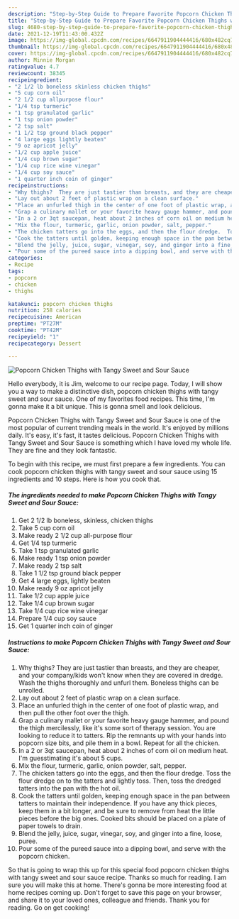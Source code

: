 ```yaml
---
description: "Step-by-Step Guide to Prepare Favorite Popcorn Chicken Thighs with Tangy Sweet and Sour Sauce"
title: "Step-by-Step Guide to Prepare Favorite Popcorn Chicken Thighs with Tangy Sweet and Sour Sauce"
slug: 4680-step-by-step-guide-to-prepare-favorite-popcorn-chicken-thighs-with-tangy-sweet-and-sour-sauce
date: 2021-12-19T11:43:00.432Z
image: https://img-global.cpcdn.com/recipes/6647911904444416/680x482cq70/popcorn-chicken-thighs-with-tangy-sweet-and-sour-sauce-recipe-main-photo.jpg
thumbnail: https://img-global.cpcdn.com/recipes/6647911904444416/680x482cq70/popcorn-chicken-thighs-with-tangy-sweet-and-sour-sauce-recipe-main-photo.jpg
cover: https://img-global.cpcdn.com/recipes/6647911904444416/680x482cq70/popcorn-chicken-thighs-with-tangy-sweet-and-sour-sauce-recipe-main-photo.jpg
author: Minnie Morgan
ratingvalue: 4.7
reviewcount: 38345
recipeingredient:
- "2 1/2 lb boneless skinless chicken thighs"
- "5 cup corn oil"
- "2 1/2 cup allpurpose flour"
- "1/4 tsp turmeric"
- "1 tsp granulated garlic"
- "1 tsp onion powder"
- "2 tsp salt"
- "1 1/2 tsp ground black pepper"
- "4 large eggs lightly beaten"
- "9 oz apricot jelly"
- "1/2 cup apple juice"
- "1/4 cup brown sugar"
- "1/4 cup rice wine vinegar"
- "1/4 cup soy sauce"
- "1 quarter inch coin of ginger"
recipeinstructions:
- "Why thighs?  They are just tastier than breasts, and they are cheaper, and your company/kids won&#39;t know when they are covered in dredge.  Wash the thighs thoroughly and unfurl them.  Boneless thighs can be unrolled."
- "Lay out about 2 feet of plastic wrap on a clean surface."
- "Place an unfurled thigh in the center of one foot of plastic wrap, and then pull the other foot over the thigh."
- "Grap a culinary mallet or your favorite heavy gauge hammer, and pound the thigh mercilessly,  like it&#39;s some sort of therapy session.  You are looking to reduce it to tatters.  Rip the remnants up with your hands into popcorn size bits, and pile them in a bowl.  Repeat for all the chicken."
- "In a 2 or 3qt saucepan, heat about 2 inches of corn oil on medium heat.  I&#39;m guesstimating it&#39;s about 5 cups."
- "Mix the flour, turmeric, garlic, onion powder, salt, pepper."
- "The chicken tatters go into the eggs, and then the flour dredge.  Toss the flour dredge on to the tatters and lightly toss.  Then, toss the dredged tatters into the pan with the hot oil."
- "Cook the tatters until golden, keeping enough space in the pan between tatters to maintain their independence.   If you have any thick pieces, keep them in a bit longer, and be sure to remove from heat the little pieces before the big ones.  Cooked bits should be placed on a plate of paper towels to drain."
- "Blend the jelly, juice, sugar, vinegar, soy, and ginger into a fine, loose, puree."
- "Pour some of the pureed sauce into a dipping bowl, and serve with the popcorn chicken."
categories:
- Recipe
tags:
- popcorn
- chicken
- thighs

katakunci: popcorn chicken thighs 
nutrition: 258 calories
recipecuisine: American
preptime: "PT27M"
cooktime: "PT42M"
recipeyield: "1"
recipecategory: Dessert

---
```



![Popcorn Chicken Thighs with Tangy Sweet and Sour Sauce](https://img-global.cpcdn.com/recipes/6647911904444416/680x482cq70/popcorn-chicken-thighs-with-tangy-sweet-and-sour-sauce-recipe-main-photo.jpg)

Hello everybody, it is Jim, welcome to our recipe page. Today, I will show you a way to make a distinctive dish, popcorn chicken thighs with tangy sweet and sour sauce. One of my favorites food recipes. This time, I'm gonna make it a bit unique. This is gonna smell and look delicious.



Popcorn Chicken Thighs with Tangy Sweet and Sour Sauce is one of the most popular of current trending meals in the world. It's enjoyed by millions daily. It's easy, it's fast, it tastes delicious. Popcorn Chicken Thighs with Tangy Sweet and Sour Sauce is something which I have loved my whole life. They are fine and they look fantastic.


To begin with this recipe, we must first prepare a few ingredients. You can cook popcorn chicken thighs with tangy sweet and sour sauce using 15 ingredients and 10 steps. Here is how you cook that.

<!--inarticleads1-->

##### The ingredients needed to make Popcorn Chicken Thighs with Tangy Sweet and Sour Sauce:

1. Get 2 1/2 lb boneless, skinless, chicken thighs
1. Take 5 cup corn oil
1. Make ready 2 1/2 cup all-purpose flour
1. Get 1/4 tsp turmeric
1. Take 1 tsp granulated garlic
1. Make ready 1 tsp onion powder
1. Make ready 2 tsp salt
1. Take 1 1/2 tsp ground black pepper
1. Get 4 large eggs, lightly beaten
1. Make ready 9 oz apricot jelly
1. Take 1/2 cup apple juice
1. Take 1/4 cup brown sugar
1. Take 1/4 cup rice wine vinegar
1. Prepare 1/4 cup soy sauce
1. Get 1 quarter inch coin of ginger




<!--inarticleads2-->

##### Instructions to make Popcorn Chicken Thighs with Tangy Sweet and Sour Sauce:

1. Why thighs?  They are just tastier than breasts, and they are cheaper, and your company/kids won&#39;t know when they are covered in dredge.  Wash the thighs thoroughly and unfurl them.  Boneless thighs can be unrolled.
1. Lay out about 2 feet of plastic wrap on a clean surface.
1. Place an unfurled thigh in the center of one foot of plastic wrap, and then pull the other foot over the thigh.
1. Grap a culinary mallet or your favorite heavy gauge hammer, and pound the thigh mercilessly,  like it&#39;s some sort of therapy session.  You are looking to reduce it to tatters.  Rip the remnants up with your hands into popcorn size bits, and pile them in a bowl.  Repeat for all the chicken.
1. In a 2 or 3qt saucepan, heat about 2 inches of corn oil on medium heat.  I&#39;m guesstimating it&#39;s about 5 cups.
1. Mix the flour, turmeric, garlic, onion powder, salt, pepper.
1. The chicken tatters go into the eggs, and then the flour dredge.  Toss the flour dredge on to the tatters and lightly toss.  Then, toss the dredged tatters into the pan with the hot oil.
1. Cook the tatters until golden, keeping enough space in the pan between tatters to maintain their independence.   If you have any thick pieces, keep them in a bit longer, and be sure to remove from heat the little pieces before the big ones.  Cooked bits should be placed on a plate of paper towels to drain.
1. Blend the jelly, juice, sugar, vinegar, soy, and ginger into a fine, loose, puree.
1. Pour some of the pureed sauce into a dipping bowl, and serve with the popcorn chicken.




So that is going to wrap this up for this special food popcorn chicken thighs with tangy sweet and sour sauce recipe. Thanks so much for reading. I am sure you will make this at home. There's gonna be more interesting food at home recipes coming up. Don't forget to save this page on your browser, and share it to your loved ones, colleague and friends. Thank you for reading. Go on get cooking!
